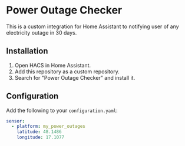 # Power Outage Checker

This is a custom integration for Home Assistant to notifying user of any electricity outage in 30 days.

## Installation

1. Open HACS in Home Assistant.
2. Add this repository as a custom repository.
3. Search for "Power Outage Checker" and install it.

## Configuration

Add the following to your `configuration.yaml`:

```yaml
sensor:
  - platform: my_power_outages
    latitude: 48.1486
    longitude: 17.1077
```